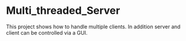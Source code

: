 # Multi_threaded_Server
This project shows how to handle multiple clients. In addition server and client can be controlled via a GUI.



